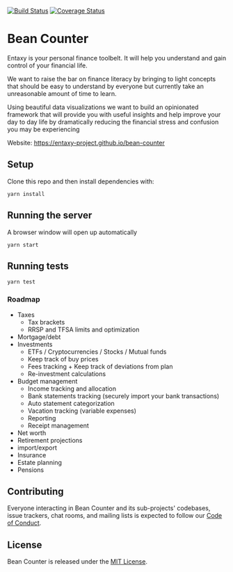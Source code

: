 [![Build Status](https://travis-ci.org/bean-counter/bean-counter.svg?branch=master)](https://travis-ci.org/bean-counter/bean-counter)
[![Coverage Status](https://coveralls.io/repos/github/bean-counter/bean-counter/badge.svg?branch=master)](https://coveralls.io/github/bean-counter/bean-counter?branch=master)

# Bean Counter

Entaxy is your personal finance toolbelt.
It will help you understand and gain control of your financial life.

We want to raise the bar on finance literacy by bringing to light concepts that should be easy to understand by everyone but currently take an unreasonable amount of time to learn.

Using beautiful data visualizations we want to build an opinionated framework that will provide you with useful insights and help improve your day to day life by dramatically reducing the financial stress and confusion you may be experiencing

Website: https://entaxy-project.github.io/bean-counter

## Setup

Clone this repo and then install dependencies with:
```
yarn install
```

## Running the server

A browser window will open up automatically
```
yarn start
```

## Running tests

```
yarn test
```

### Roadmap
* Taxes
	* Tax brackets
	* RRSP and TFSA limits and optimization
* Mortgage/debt
* Investments
	* ETFs / Cryptocurrencies / Stocks / Mutual funds
	* Keep track of buy prices
	* Fees tracking + Keep track of deviations from plan
	* Re-investment calculations
* Budget management
	* Income tracking and allocation
	* Bank statements tracking (securely import your bank transactions)
	* Auto statement categorization
	* Vacation tracking (variable expenses)
	* Reporting
	* Receipt management
* Net worth
* Retirement projections
* import/export
* Insurance
* Estate planning
* Pensions

## Contributing

Everyone interacting in Bean Counter and its sub-projects' codebases, issue trackers, chat rooms, and mailing lists is expected to follow our [Code of Conduct](https://github.com/bean-counter/bean-counter/blob/master/CODE_OF_CONDUCT.md).

## License

Bean Counter is released under the [MIT License](https://opensource.org/licenses/MIT).

